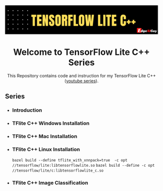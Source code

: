 ![Alt text](images/Banner.png "TensorFlow Lite C++")
<h1 align="center" >Welcome to TensorFlow Lite C++ Series</h1>

<div align="center">

This Repository contains code and instruction for my TensorFlow Lite C++ ([youtube series](https://www.youtube.com/playlist?list=PLYV_j9XEhvorTV-ClcNA2xUb5YsdUHgRX)). 

</div>

## Series

<!-- row 6 -->

- ### Introduction
- ### TFlite C++ Windows Installation
- ### TFlite C++ Mac Installation
- ### TFlite C++ Linux Installation

    `bazel build --define tflite_with_xnnpack=true  -c opt //tensorflow/lite:libtensorflowlite.so`
    `bazel build --define -c opt //tensorflow/lite/c:libtensorflowlite_c.so`

- ### TFlite C++ Image Classification


